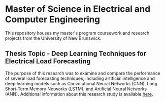 # Master of Science in Electrical and Computer Engineering
This repository houses my master's program coursework and research projects from the University of New Brunswick. 

## Thesis Topic - Deep Learning Techniques for Electrical Load Forecasting
The purpose of this research was to examine and compare the performance of several load forecasting techniques, including artificial intelligence and deep learning models such as Convolutional Neural Networks (CNN), Long Short-Term Memory Networks (LSTM), and Artificial Neural Networks (ANN). Additional information about this research study is available [here](https://unbscholar.lib.unb.ca/handle/1882/14278 "Thesis Publication").

